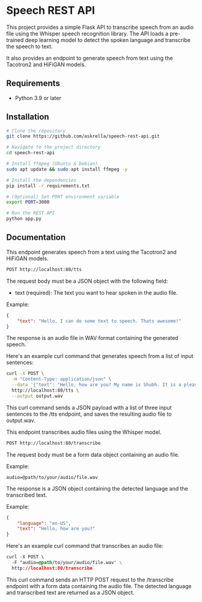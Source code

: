 # Speech REST API

This project provides a simple Flask API to transcribe speech from an audio file using the Whisper speech recognition library.
The API loads a pre-trained deep learning model to detect the spoken language and transcribe the speech to text.

It also provides an endpoint to generate speech from text using the Tacotron2 and HiFiGAN models.

## Requirements

- Python 3.9 or later

## Installation

```bash
# Clone the repository
git clone https://github.com/askrella/speech-rest-api.git

# Navigate to the project directory
cd speech-rest-api

# Install ffmpeg (Ubuntu & Debian)
sudo apt update && sudo apt install ffmpeg -y

# Install the dependencies
pip install -r requirements.txt

# (Optional) Set PORT environment variable
export PORT=3000

# Run the REST API
python app.py
```

## Documentation

This endpoint generates speech from a text using the Tacotron2 and HiFiGAN models.

```bash
POST http://localhost:80/tts
```

The request body must be a JSON object with the following field:

- text (required): The text you want to hear spoken in the audio file.

Example:

```json
{
    "text": "Hello, I can do some text to speech. Thats awesome!"
}
```


The response is an audio file in WAV format containing the generated speech.


Here's an example curl command that generates speech from a list of input sentences:

```sh
curl -X POST \
  -H "Content-Type: application/json" \
  --data '{"text": "Hello, how are you? My name is Shubh. It is a pleasure to meet you."}' \
  http://localhost:80/tts \
  --output output.wav
```

This curl command sends a JSON payload with a list of three input sentences to the /tts endpoint, and saves the resulting audio file to output.wav.


This endpoint transcribes audio files using the Whisper model.


```bash
POST http://localhost:80/transcribe
```


The request body must be a form data object containing an audio file.

Example:

```form
audio=@path/to/your/audio/file.wav
```


The response is a JSON object containing the detected language and the transcribed text.

Example:

```json
{
    "language": "en-US",
    "text": "Hello, how are you?"
}
```


Here's an example curl command that transcribes an audio file:

```css 
curl -X POST \
  -F "audio=@path/to/your/audio/file.wav" \
  http://localhost:80/transcribe
```

This curl command sends an HTTP POST request to the /transcribe endpoint with a form data containing the audio file. The detected language and transcribed text are returned as a JSON object.
